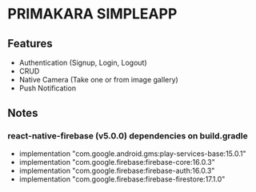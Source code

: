 # PRIMAKARA SIMPLEAPP

## Features

- Authentication (Signup, Login, Logout)
- CRUD
- Native Camera (Take one or from image gallery)
- Push Notification

## Notes

### react-native-firebase (v5.0.0) dependencies on build.gradle

- implementation "com.google.android.gms:play-services-base:15.0.1"
- implementation "com.google.firebase:firebase-core:16.0.3"
- implementation "com.google.firebase:firebase-auth:16.0.3"
- implementation "com.google.firebase:firebase-firestore:17.1.0"
